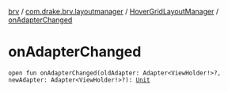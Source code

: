 [brv](../../index.md) / [com.drake.brv.layoutmanager](../index.md) / [HoverGridLayoutManager](index.md) / [onAdapterChanged](./on-adapter-changed.md)

# onAdapterChanged

`open fun onAdapterChanged(oldAdapter: Adapter<ViewHolder!>?, newAdapter: Adapter<ViewHolder!>?): `[`Unit`](https://kotlinlang.org/api/latest/jvm/stdlib/kotlin/-unit/index.html)